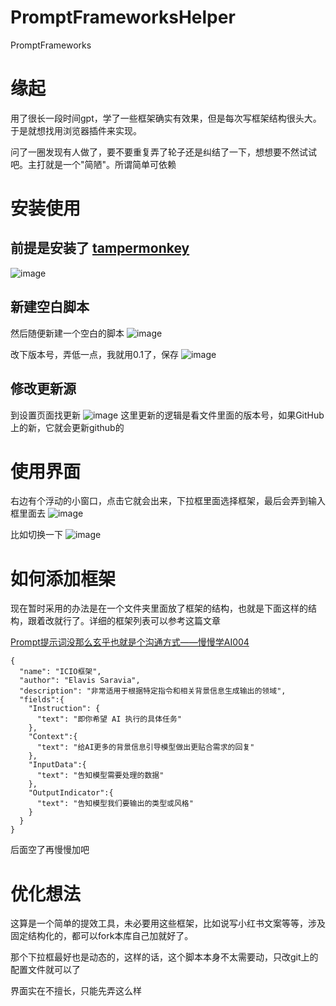 # PromptFrameworksHelper
PromptFrameworks

# 缘起
用了很长一段时间gpt，学了一些框架确实有效果，但是每次写框架结构很头大。于是就想找用浏览器插件来实现。

问了一圈发现有人做了，要不要重复弄了轮子还是纠结了一下，想想要不然试试吧。主打就是一个"简陋"。所谓简单可依赖

# 安装使用
## 前提是安装了 [tampermonkey](https://chromewebstore.google.com/detail/%E7%AF%A1%E6%94%B9%E7%8C%B4/dhdgffkkebhmkfjojejmpbldmpobfkfo?hl=zh-CN)
![image](https://github.com/iaiuse/PromptFrameworksHelper/assets/160843322/340e0097-f882-4b2a-bfe1-4515b27b6669)

## 新建空白脚本
然后随便新建一个空白的脚本
![image](https://github.com/iaiuse/PromptFrameworksHelper/assets/160843322/4cd431de-0e46-413d-aa6e-eb52e1a86b58)

改下版本号，弄低一点，我就用0.1了，保存
![image](https://github.com/iaiuse/PromptFrameworksHelper/assets/160843322/931c972d-e628-4897-a9c4-1b35051c3eb7)


## 修改更新源
到设置页面找更新
![image](https://github.com/iaiuse/PromptFrameworksHelper/assets/160843322/f2842dab-68dc-4763-9dcb-edb62dfd8deb)
这里更新的逻辑是看文件里面的版本号，如果GitHub上的新，它就会更新github的

# 使用界面
右边有个浮动的小窗口，点击它就会出来，下拉框里面选择框架，最后会弄到输入框里面去
![image](https://github.com/iaiuse/PromptFrameworksHelper/assets/160843322/16f6e47c-d223-4e2e-b50b-b5726c7b7804)

比如切换一下
![image](https://github.com/iaiuse/PromptFrameworksHelper/assets/160843322/f8b33f9e-4079-47ca-a071-a21bf82b138c)

# 如何添加框架
现在暂时采用的办法是在一个文件夹里面放了框架的结构，也就是下面这样的结构，跟着改就行了。详细的框架列表可以参考这篇文章

[Prompt提示词没那么玄乎也就是个沟通方式——慢慢学AI004](https://www.iaiuse.com/posts/aa328ac0.html)

```
{
  "name": "ICIO框架",
  "author": "Elavis Saravia",
  "description": "非常适用于根据特定指令和相关背景信息生成输出的领域",
  "fields":{
    "Instruction": {
      "text": "即你希望 AI 执行的具体任务"
    },
    "Context":{
      "text": "给AI更多的背景信息引导模型做出更贴合需求的回复"
    },
    "InputData":{
      "text": "告知模型需要处理的数据"
    },
    "OutputIndicator":{
      "text": "告知模型我们要输出的类型或风格"
    }
  }
}
```
后面空了再慢慢加吧

# 优化想法
这算是一个简单的提效工具，未必要用这些框架，比如说写小红书文案等等，涉及固定结构化的，都可以fork本库自己加就好了。

那个下拉框最好也是动态的，这样的话，这个脚本本身不太需要动，只改git上的配置文件就可以了

界面实在不擅长，只能先弄这么样
